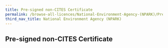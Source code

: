 ```yaml
---
title: Pre-signed non-CITES Certificate
permalink: /browse-all-licences/National-Environment-Agency-(NPARK)/Pre-signed-non-CITES-Certificate
third_nav_title: National Environment Agency (NPARK)
---
```

## Pre-signed non-CITES Certificate
